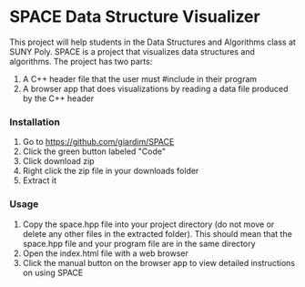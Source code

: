 # SPACE Data Structure Visualizer

This project will help students in the Data Structures and Algorithms class at SUNY Poly.
SPACE is a project that visualizes data structures and algorithms. The 
project has two parts:

1. A C++ header file that the user must #include in their program
2. A browser app that does visualizations by reading a data file produced 
by the C++ header

### Installation 

1. Go to https://github.com/giardim/SPACE
2. Click the green button labeled "Code"
3. Click download zip 
4. Right click the zip file in your downloads folder
5. Extract it

### Usage

1. Copy the space.hpp file into your project directory (do not move or 
delete any other files in the extracted folder). This should mean that the 
space.hpp file and your program file are in the same directory
2. Open the index.html file with a web browser
3. Click the manual button on the browser app to view detailed instructions 
on using SPACE
